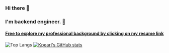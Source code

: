 ### Hi there 👋
### I'm backend engineer. 🚀

#### [Free to explore my professional background by clicking on my resume link](https://www.notion.so/kpearl/Kang-JinJu-cafedfc46f154de6b1e365f61e246f0a?pvs=4)
![Top Langs](https://github-readme-stats.vercel.app/api/top-langs/?username=TaeGyeong115&layout=compact&theme=dracula)
[![Kpearl's GitHub stats](https://github-readme-stats.vercel.app/api?username=TaeGyeong115&hide=stars,contribs&count_private=true)](https://github.com/TaeGyeong115/github-readme-stats)

